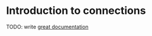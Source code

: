 # Introduction to connections

TODO: write [great documentation](http://jacobian.org/writing/great-documentation/what-to-write/)
